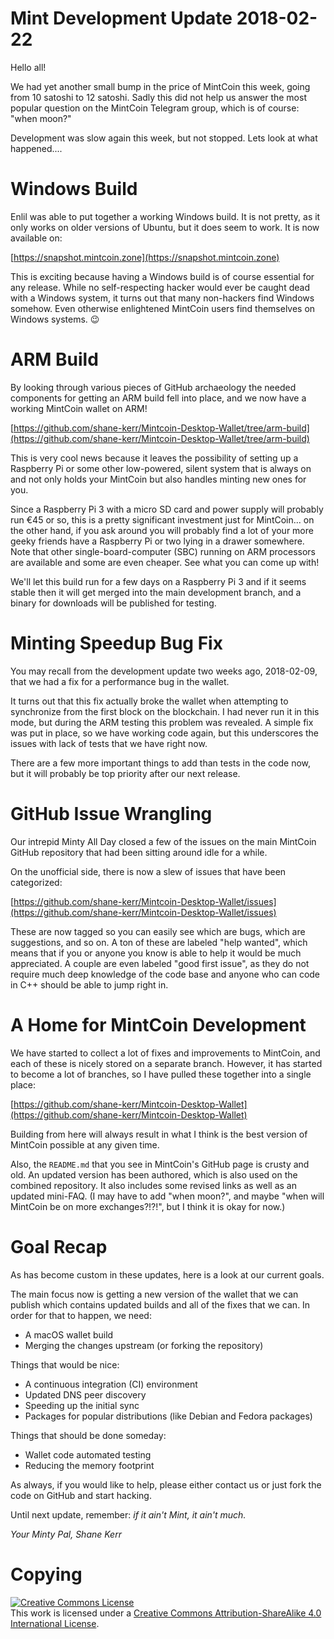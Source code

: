 # Mint Development Update 2018-02-22

Hello all!

We had yet another small bump in the price of MintCoin this week,
going from 10 satoshi to 12 satoshi. Sadly this did not help us answer
the most popular question on the MintCoin Telegram group, which is of
course: "when moon?"

Development was slow again this week, but not stopped. Lets look at
what happened....

# Windows Build

Enlil was able to put together a working Windows build. It is not
pretty, as it only works on older versions of Ubuntu, but it does seem
to work. It is now available on:

[https://snapshot.mintcoin.zone](https://snapshot.mintcoin.zone)

This is exciting because having a Windows build is of course essential
for any release. While no self-respecting hacker would ever be caught
dead with a Windows system, it turns out that many non-hackers find
Windows somehow. Even otherwise enlightened MintCoin users find
themselves on Windows systems. 😉

# ARM Build

By looking through various pieces of GitHub archaeology the needed
components for getting an ARM build fell into place, and we now have a
working MintCoin wallet on ARM!

[https://github.com/shane-kerr/Mintcoin-Desktop-Wallet/tree/arm-build](https://github.com/shane-kerr/Mintcoin-Desktop-Wallet/tree/arm-build)

This is very cool news because it leaves the possibility of setting up
a Raspberry Pi or some other low-powered, silent system that is always
on and not only holds your MintCoin but also handles minting new ones
for you.

Since a Raspberry Pi 3 with a micro SD card and power supply will
probably run €45 or so, this is a pretty significant investment just
for MintCoin... on the other hand, if you ask around you will probably
find a lot of your more geeky friends have a Raspberry Pi or two lying
in a drawer somewhere. Note that other single-board-computer (SBC)
running on ARM processors are available and some are even cheaper. See
what you can come up with!

We'll let this build run for a few days on a Raspberry Pi 3 and if it
seems stable then it will get merged into the main development branch,
and a binary for downloads will be published for testing.

# Minting Speedup Bug Fix

You may recall from the development update two weeks ago, 2018-02-09,
that we had a fix for a performance bug in the wallet.

It turns out that this fix actually broke the wallet when attempting
to synchronize from the first block on the blockchain. I had never
run it in this mode, but during the ARM testing this problem was
revealed. A simple fix was put in place, so we have working code
again, but this underscores the issues with lack of tests that we have
right now.

There are a few more important things to add than tests in the code
now, but it will probably be top priority after our next release.

# GitHub Issue Wrangling

Our intrepid Minty All Day closed a few of the issues on the main
MintCoin GitHub repository that had been sitting around idle for a
while.

On the unofficial side, there is now a slew of issues that have been
categorized:

[https://github.com/shane-kerr/Mintcoin-Desktop-Wallet/issues](https://github.com/shane-kerr/Mintcoin-Desktop-Wallet/issues)

These are now tagged so you can easily see which are bugs, which are
suggestions, and so on. A ton of these are labeled "help wanted", 
which means that if you or anyone you know is able to help it would be 
much appreciated. A couple are even labeled "good first issue", as 
they do not require much deep knowledge of the code base and anyone 
who can code in C++ should be able to jump right in.

# A Home for MintCoin Development 

We have started to collect a lot of fixes and improvements to
MintCoin, and each of these is nicely stored on a separate branch.
However, it has started to become a lot of branches, so I have pulled
these together into a single place:

[https://github.com/shane-kerr/Mintcoin-Desktop-Wallet](https://github.com/shane-kerr/Mintcoin-Desktop-Wallet)

Building from here will always result in what I think is the best
version of MintCoin possible at any given time.

Also, the `README.md` that you see in MintCoin's GitHub page is crusty
and old. An updated version has been authored, which is also used on
the combined repository. It also includes some revised links as well
as an updated mini-FAQ. (I may have to add "when moon?", and maybe
"when will MintCoin be on more exchanges?!?!", but I think it is okay
for now.)

# Goal Recap

As has become custom in these updates, here is a look at our current
goals.

The main focus now is getting a new version of the wallet that we can
publish which contains updated builds and all of the fixes that we
can. In order for that to happen, we need:

* A macOS wallet build
* Merging the changes upstream (or forking the repository)

Things that would be nice:

* A continuous integration (CI) environment
* Updated DNS peer discovery
* Speeding up the initial sync
* Packages for popular distributions (like Debian and Fedora packages)

Things that should be done someday:

* Wallet code automated testing
* Reducing the memory footprint

As always, if you would like to help, please either contact us or just
fork the code on GitHub and start hacking.

Until next update, remember: _if it ain't Mint, it ain't much._

_Your Minty Pal,
Shane Kerr_

# Copying

<a rel="license" href="http://creativecommons.org/licenses/by-sa/4.0/"><img alt="Creative Commons License" style="border-width:0" src="https://i.creativecommons.org/l/by-sa/4.0/88x31.png" /></a><br />This work is licensed under a <a rel="license" href="http://creativecommons.org/licenses/by-sa/4.0/">Creative Commons Attribution-ShareAlike 4.0 International License</a>.
